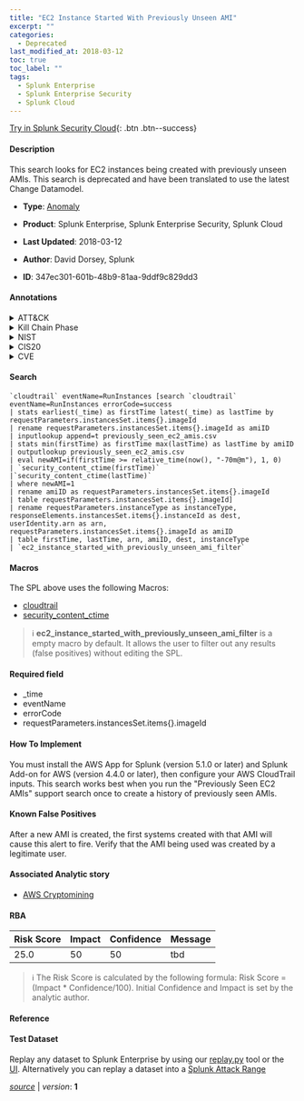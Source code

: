 ```yaml
---
title: "EC2 Instance Started With Previously Unseen AMI"
excerpt: ""
categories:
  - Deprecated
last_modified_at: 2018-03-12
toc: true
toc_label: ""
tags:
  - Splunk Enterprise
  - Splunk Enterprise Security
  - Splunk Cloud
---
```




[Try in Splunk Security Cloud](https://www.splunk.com/en_us/products/cyber-security.html){: .btn .btn--success}

#### Description

This search looks for EC2 instances being created with previously unseen AMIs.  This search is deprecated and have been translated to use the latest Change Datamodel.

- **Type**: [Anomaly](https://github.com/splunk/security_content/wiki/Detection-Analytic-Types)
- **Product**: Splunk Enterprise, Splunk Enterprise Security, Splunk Cloud

- **Last Updated**: 2018-03-12
- **Author**: David Dorsey, Splunk
- **ID**: 347ec301-601b-48b9-81aa-9ddf9c829dd3


#### Annotations

<details>
  <summary>ATT&CK</summary>

<div markdown="1">

</div>
</details>


<details>
  <summary>Kill Chain Phase</summary>

<div markdown="1">

* Exploitation


</div>
</details>


<details>
  <summary>NIST</summary>

<div markdown="1">

* ID.AM



</div>
</details>

<details>
  <summary>CIS20</summary>

<div markdown="1">

* CIS 1



</div>
</details>

<details>
  <summary>CVE</summary>

<div markdown="1">


</div>
</details>

#### Search 

```
`cloudtrail` eventName=RunInstances [search `cloudtrail` eventName=RunInstances errorCode=success 
| stats earliest(_time) as firstTime latest(_time) as lastTime by requestParameters.instancesSet.items{}.imageId 
| rename requestParameters.instancesSet.items{}.imageId as amiID 
| inputlookup append=t previously_seen_ec2_amis.csv 
| stats min(firstTime) as firstTime max(lastTime) as lastTime by amiID 
| outputlookup previously_seen_ec2_amis.csv 
| eval newAMI=if(firstTime >= relative_time(now(), "-70m@m"), 1, 0) 
| `security_content_ctime(firstTime)`
|`security_content_ctime(lastTime)` 
| where newAMI=1 
| rename amiID as requestParameters.instancesSet.items{}.imageId 
| table requestParameters.instancesSet.items{}.imageId] 
| rename requestParameters.instanceType as instanceType, responseElements.instancesSet.items{}.instanceId as dest, userIdentity.arn as arn, requestParameters.instancesSet.items{}.imageId as amiID 
| table firstTime, lastTime, arn, amiID, dest, instanceType 
| `ec2_instance_started_with_previously_unseen_ami_filter`
```

#### Macros
The SPL above uses the following Macros:
* [cloudtrail](https://github.com/splunk/security_content/blob/develop/macros/cloudtrail.yml)
* [security_content_ctime](https://github.com/splunk/security_content/blob/develop/macros/security_content_ctime.yml)

> :information_source:
> **ec2_instance_started_with_previously_unseen_ami_filter** is a empty macro by default. It allows the user to filter out any results (false positives) without editing the SPL.

#### Required field
* _time
* eventName
* errorCode
* requestParameters.instancesSet.items{}.imageId


#### How To Implement
You must install the AWS App for Splunk (version 5.1.0 or later) and Splunk Add-on for AWS (version 4.4.0 or later), then configure your AWS CloudTrail inputs. This search works best when you run the "Previously Seen EC2 AMIs" support search once to create a history of previously seen AMIs.

#### Known False Positives
After a new AMI is created, the first systems created with that AMI will cause this alert to fire.  Verify that the AMI being used was created by a legitimate user.

#### Associated Analytic story
* [AWS Cryptomining](/stories/aws_cryptomining)




#### RBA

| Risk Score  | Impact      | Confidence   | Message      |
| ----------- | ----------- |--------------|--------------|
| 25.0 | 50 | 50 | tbd |


> :information_source:
> The Risk Score is calculated by the following formula: Risk Score = (Impact * Confidence/100). Initial Confidence and Impact is set by the analytic author. 

#### Reference


#### Test Dataset
Replay any dataset to Splunk Enterprise by using our [replay.py](https://github.com/splunk/attack_data#using-replaypy) tool or the [UI](https://github.com/splunk/attack_data#using-ui).
Alternatively you can replay a dataset into a [Splunk Attack Range](https://github.com/splunk/attack_range#replay-dumps-into-attack-range-splunk-server)



[*source*](https://github.com/splunk/security_content/tree/develop/detections/deprecated/ec2_instance_started_with_previously_unseen_ami.yml) \| *version*: **1**